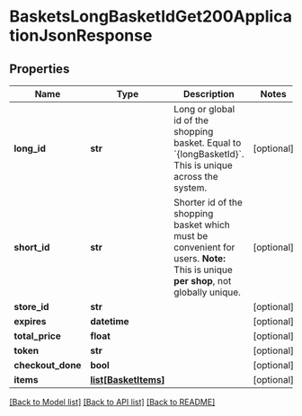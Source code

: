 # BasketsLongBasketIdGet200ApplicationJsonResponse

## Properties
Name | Type | Description | Notes
------------ | ------------- | ------------- | -------------
**long_id** | **str** | Long or global id of the shopping basket. Equal to &#x60;{longBasketId}&#x60;. This is unique across the system.  | [optional] 
**short_id** | **str** | Shorter id of the shopping basket which must be convenient for users. **Note:** This is unique **per shop**, not globally unique.  | [optional] 
**store_id** | **str** |  | [optional] 
**expires** | **datetime** |  | [optional] 
**total_price** | **float** |  | [optional] 
**token** | **str** |  | [optional] 
**checkout_done** | **bool** |  | [optional] 
**items** | [**list[BasketItems]**](BasketItems.md) |  | [optional] 

[[Back to Model list]](../README.md#documentation-for-models) [[Back to API list]](../README.md#documentation-for-api-endpoints) [[Back to README]](../README.md)


